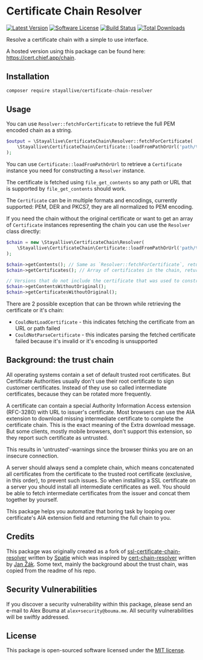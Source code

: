 # Certificate Chain Resolver

[![Latest Version](https://img.shields.io/github/release/stayallive/certificate-chain-resolver.svg?style=flat-square)](https://github.com/stayallive/certificate-chain-resolver/releases)
[![Software License](https://img.shields.io/badge/license-MIT-brightgreen.svg?style=flat-square)](LICENSE.md)
[![Build Status](https://img.shields.io/github/workflow/status/stayallive/certificate-chain-resolver/ci/master.svg?style=flat-square)](https://github.com/stayallive/certificate-chain-resolver/actions/workflows/ci.yaml)
[![Total Downloads](https://img.shields.io/packagist/dt/stayallive/certificate-chain-resolver.svg?style=flat-square)](https://packagist.org/packages/stayallive/certificate-chain-resolver)

Resolve a certificate chain with a simple to use interface.

A hosted version using this package can be found here: https://cert.chief.app/chain.

## Installation

```bash
composer require stayallive/certificate-chain-resolver
```

## Usage

You can use `Resolver::fetchForCertificate` to retrieve the full PEM encoded chain as a string.

```php
$output = \Stayallive\CertificateChain\Resolver::fetchForCertificate(
    \Stayallive\CertificateChain\Certificate::loadFromPathOrUrl('path/to/certificate.pem')
);
```

You can use `Certificate::loadFromPathOrUrl` to retrieve a `Certificate` instance you need for constructing a `Resolver` instance.

The certificate is fetched using `file_get_contents` so any path or URL that is supported by `file_get_contents` should work.

The `Certificate` can be in multiple formats and encodings, currently supported: PEM, DER and PKCS7, they are all normalized to PEM encoding.

If you need the chain without the original certificate or want to get an array of `Certificate` instances representing the chain you can use the `Resolver` class directly:

```php
$chain = new \Stayallive\CertificateChain\Resolver(
    \Stayallive\CertificateChain\Certificate::loadFromPathOrUrl('path/to/certificate.pem')
);

$chain->getContents(); // Same as `Resolver::fetchForCertificate`, returns a string
$chain->getCertificates(); // Array of certificates in the chain, returns an array

// Versions that do not include the certificate that was used to construct the `Resolver` with
$chain->getContentsWithoutOriginal();
$chain->getCertificatesWithoutOriginal();
```

There are 2 possible exception that can be thrown while retrieving the certificate or it's chain:
- `CouldNotLoadCertificate` - this indicates fetching the certificate from an URL or path failed
- `CouldNotParseCertificate` - this indicates parsing the fetched certificate failed because it's invalid or it's encoding is unsupported

## Background: the trust chain

All operating systems contain a set of default trusted root certificates. But Certificate Authorities usually don't use their root certificate to sign customer certificates.
Instead of they use so called intermediate certificates, because they can be rotated more frequently.

A certificate can contain a special Authority Information Access extension (RFC-3280) with URL to issuer's certificate. Most browsers can use the AIA extension to download
missing intermediate certificate to complete the certificate chain. This is the exact meaning of the Extra download message. But some clients, mostly mobile browsers, don't
support this extension, so they report such certificate as untrusted.

This results in 'untrusted'-warnings since the browser thinks you are on an insecure connection.

A server should always send a complete chain, which means concatenated all certificates from the certificate to the trusted root certificate (exclusive, in this order), to
prevent such issues. So when installing a SSL certificate on a server you should install all intermediate certificates as well. You should be able to fetch intermediate
certificates from the issuer and concat them together by yourself.

This package helps you automatize that boring task by looping over certificate's AIA extension field and returning the full chain to you.

## Credits

This package was originally created as a fork of [ssl-certificate-chain-resolver](https://github.com/spatie/ssl-certificate-chain-resolver) written
by [Spatie](https://github.com/spatie) which was inspired by [cert-chain-resolver](https://github.com/zakjan/cert-chain-resolver/) written by [Jan Žák](http://www.zakjan.cz/).
Some text, mainly the background about the trust chain, was copied from the readme of his repo.

## Security Vulnerabilities

If you discover a security vulnerability within this package, please send an e-mail to Alex Bouma at `alex+security@bouma.me`. All security vulnerabilities will be swiftly
addressed.

## License

This package is open-sourced software licensed under the [MIT license](http://opensource.org/licenses/MIT).
